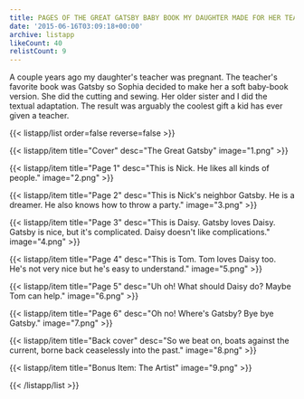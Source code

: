 ```yaml
---
title: PAGES OF THE GREAT GATSBY BABY BOOK MY DAUGHTER MADE FOR HER TEACHER'S NEWBORN
date: '2015-06-16T03:09:18+00:00'
archive: listapp
likeCount: 40
relistCount: 9
---
```


A couple years ago my daughter's teacher was pregnant. The teacher's favorite book was Gatsby so Sophia decided to make her a soft baby-book version. She did the cutting and sewing. Her older sister and I did the textual adaptation. The result was arguably the coolest gift a kid has ever given a teacher.

{{< listapp/list order=false reverse=false >}}

   {{< listapp/item title="Cover"
      desc="The Great Gatsby"
      image="1.png" >}}

   {{< listapp/item title="Page 1"
      desc="This is Nick. He likes all kinds of people."
      image="2.png" >}}

   {{< listapp/item title="Page 2"
      desc="This is Nick's neighbor Gatsby. He is a dreamer. He also knows how to throw a party."
      image="3.png" >}}

   {{< listapp/item title="Page 3"
      desc="This is Daisy. Gatsby loves Daisy. Gatsby is nice, but it's complicated. Daisy doesn't like complications."
      image="4.png" >}}

   {{< listapp/item title="Page 4"
      desc="This is Tom. Tom loves Daisy too. He's not very nice but he's easy to understand."
      image="5.png" >}}

   {{< listapp/item title="Page 5"
      desc="Uh oh! What should Daisy do? Maybe Tom can help."
      image="6.png" >}}

   {{< listapp/item title="Page 6"
      desc="Oh no! Where's Gatsby? Bye bye Gatsby."
      image="7.png" >}}

   {{< listapp/item title="Back cover"
      desc="So we beat on, boats against the current, borne back ceaselessly into the past."
      image="8.png" >}}

   {{< listapp/item title="Bonus Item: The Artist"
      image="9.png" >}}

{{< /listapp/list >}}
